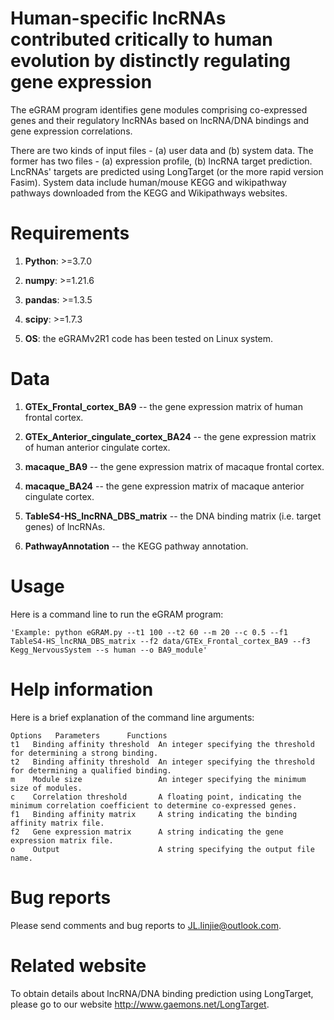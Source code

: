 # Human-specific lncRNAs contributed critically to human evolution by distinctly regulating gene expression

The eGRAM program identifies gene modules comprising co-expressed genes and their regulatory lncRNAs based on lncRNA/DNA bindings and gene expression correlations.

There are two kinds of input files - (a) user data and (b) system data. The former has two files - (a) expression profile, (b) lncRNA target prediction. LncRNAs' targets are predicted using LongTarget (or the more rapid version Fasim). System data include human/mouse KEGG and wikipathway pathways downloaded from the KEGG and Wikipathways websites.

# Requirements
1. **Python**: >=3.7.0

2. **numpy**: >=1.21.6

3. **pandas**: >=1.3.5

4. **scipy**: >=1.7.3

5. **OS**: the eGRAMv2R1 code has been tested on Linux system.

# Data
1. **GTEx_Frontal_cortex_BA9**  --  the gene expression matrix of human frontal cortex.

2. **GTEx_Anterior_cingulate_cortex_BA24**  --  the gene expression matrix of human anterior cingulate cortex.

3. **macaque_BA9**  --  the gene expression matrix of macaque frontal cortex.

4. **macaque_BA24**  --  the gene expression matrix of macaque anterior cingulate cortex.

5. **TableS4-HS_lncRNA_DBS_matrix**  --  the DNA binding matrix (i.e. target genes) of lncRNAs.

6. **PathwayAnnotation**  --  the KEGG pathway annotation.


# Usage
Here is a command line to run the eGRAM program:

```
'Example: python eGRAM.py --t1 100 --t2 60 --m 20 --c 0.5 --f1 TableS4-HS_lncRNA_DBS_matrix --f2 data/GTEx_Frontal_cortex_BA9 --f3 Kegg_NervousSystem --s human --o BA9_module'
```

# Help information
Here is a brief explanation of the command line arguments:

```
Options   Parameters      Functions
t1   Binding affinity threshold  An integer specifying the threshold for determining a strong binding.
t2   Binding affinity threshold  An integer specifying the threshold for determining a qualified binding.
m    Module size                 An integer specifying the minimum size of modules.
c    Correlation threshold       A floating point, indicating the minimum correlation coefficient to determine co-expressed genes.
f1   Binding affinity matrix     A string indicating the binding affinity matrix file.
f2   Gene expression matrix      A string indicating the gene expression matrix file.
o    Output                      A string specifying the output file name.
```

# Bug reports
Please send comments and bug reports to JL.linjie@outlook.com.

# Related website
To obtain details about lncRNA/DNA binding prediction using LongTarget, please go to our website http://www.gaemons.net/LongTarget.
